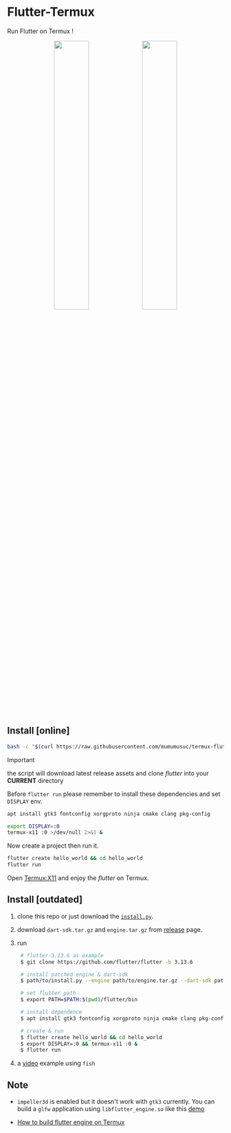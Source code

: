 # Flutter-Termux

Run Flutter on Termux !

<p align="middle" float="left">
    <img src="https://raw.githubusercontent.com/mumumusuc/Flutter-Termux/main/image/screenshot.jpg" width="40%"/>
    <img src="https://raw.githubusercontent.com/mumumusuc/termux-flutter-impeller-demo/main/preview.webp" width="40%"/>
</p>

## Install [online]
```bash
bash -c "$(curl https://raw.githubusercontent.com/mumumusuc/termux-flutter/main/install)"
```
>[!IMPORTANT]
>the script will download latest release assets and clone *flutter* into your **CURRENT** directory

Before `flutter run` please remember to install these dependencies and set `DISPLAY` env.
```bash
apt install gtk3 fontconfig xorgproto ninja cmake clang pkg-config

export DISPLAY=:0
termux-x11 :0 >/dev/null 2>&1 &
```

Now create a project then run it. 
```bash
flutter create hello_world && cd hello_world
flutter run
```

Open [Termux:X11](https://github.com/termux/termux-x11/releases) and enjoy the *flutter* on Termux.

## Install [outdated]
1. clone this repo or just download the [`install.py`](https://github.com/mumumusuc/termux-flutter/blob/main/install.py).


2. download `dart-sdk.tar.gz` and `engine.tar.gz` from [release](https://github.com/mumumusuc/termux-flutter/releases) page.
   
3. run
   ```bash
    # flutter-3.13.6 as example
    $ git clone https://github.com/flutter/flutter -b 3.13.6

    # install patched engine & dart-sdk
    $ path/to/install.py --engine path/to/engine.tar.gz --dart-sdk path/to/dart-sdk.tar.gz path/to/flutter

    # set flutter path
    $ export PATH=$PATH:$(pwd)/flutter/bin

    # install dependence
    $ apt install gtk3 fontconfig xorgproto ninja cmake clang pkg-config

    # create & run
    $ flutter create hello_world && cd hello_world
    $ export DISPLAY=:0 && termux-x11 :0 &
    $ flutter run
    ```
4. a [video](https://github.com/mumumusuc/termux-flutter/issues/7#issuecomment-1790704873) example using `fish`

## Note

- `impeller3d` is enabled but it doesn't work with `gtk3` currently. You can build a `glfw` application using `libflutter_engine.so` like this [demo](https://github.com/mumumusuc/termux-flutter-impeller-demo)

- [How to build flutter engine on Termux](https://github.com/mumumusuc/termux-flutter/wiki/How-to-build-flutter-engine-on-Termux)

